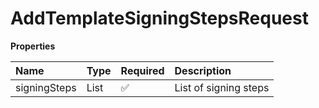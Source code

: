 # AddTemplateSigningStepsRequest

**Properties**

| Name         | Type                      | Required | Description           |
| :----------- | :------------------------ | :------- | :-------------------- |
| signingSteps | List<TemplateSigningStep> | ✅       | List of signing steps |

